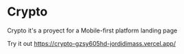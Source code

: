 # Crypto

Crypto it's a proyect for a Mobile-first platform landing page

Try it out https://crypto-gzsy605hd-jordidimass.vercel.app/ 
